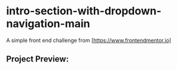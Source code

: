 # intro-section-with-dropdown-navigation-main
A simple front end challenge from [https://www.frontendmentor.io]

## Project Preview:

